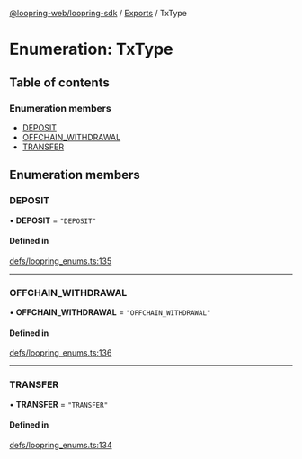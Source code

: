 [@loopring-web/loopring-sdk](../README.md) / [Exports](../modules.md) / TxType

# Enumeration: TxType

## Table of contents

### Enumeration members

- [DEPOSIT](TxType.md#deposit)
- [OFFCHAIN\_WITHDRAWAL](TxType.md#offchain_withdrawal)
- [TRANSFER](TxType.md#transfer)

## Enumeration members

### DEPOSIT

• **DEPOSIT** = `"DEPOSIT"`

#### Defined in

[defs/loopring_enums.ts:135](https://github.com/Loopring/loopring_sdk/blob/1830d54/src/defs/loopring_enums.ts#L135)

___

### OFFCHAIN\_WITHDRAWAL

• **OFFCHAIN\_WITHDRAWAL** = `"OFFCHAIN_WITHDRAWAL"`

#### Defined in

[defs/loopring_enums.ts:136](https://github.com/Loopring/loopring_sdk/blob/1830d54/src/defs/loopring_enums.ts#L136)

___

### TRANSFER

• **TRANSFER** = `"TRANSFER"`

#### Defined in

[defs/loopring_enums.ts:134](https://github.com/Loopring/loopring_sdk/blob/1830d54/src/defs/loopring_enums.ts#L134)
